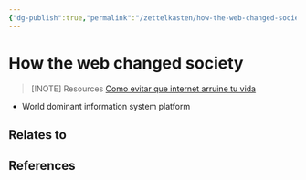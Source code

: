 ```yaml
---
{"dg-publish":true,"permalink":"/zettelkasten/how-the-web-changed-society/","title":"How the web changed society","tags":["status/todo"],"noteIcon":"","created":"2023-10-10T16:45:43.027+01:00","updated":"2023-10-10T17:04:56.034+01:00"}
---
```



# How the web changed society


> [!NOTE] Resources
> [Como evitar que internet arruine tu vida](https://www.youtube.com/watch?v=RaoSYGifhzc&t=1536s)
> 

- World dominant information system platform


## Relates to
## References

